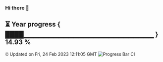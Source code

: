 ### Hi there 👋
⏳ Year progress { ████▁▁▁▁▁▁▁▁▁▁▁▁▁▁▁▁▁▁▁▁▁▁▁▁▁▁ } 14.93 %
---
⏰ Updated on Fri, 24 Feb 2023 12:11:05 GMT
![Progress Bar CI](https://github.com/Moyi321/Moyi321/workflows/Progress%20Bar%20CI/badge.svg)
